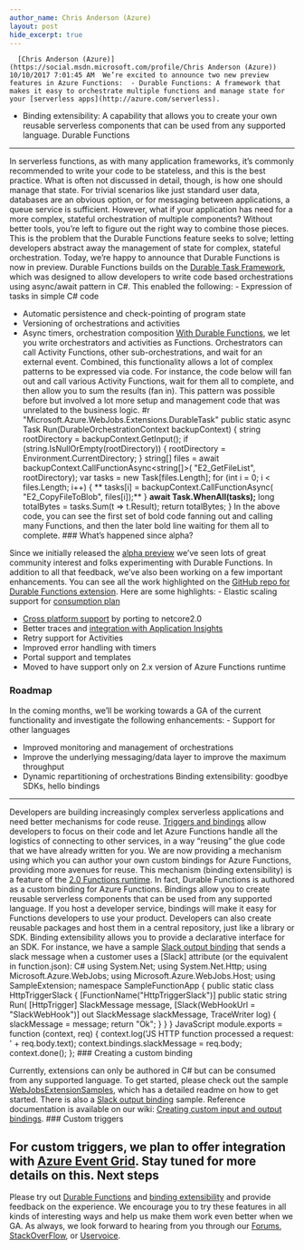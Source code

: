 ```yaml
---
author_name: Chris Anderson (Azure)
layout: post
hide_excerpt: true
---
```

      [Chris Anderson (Azure)](https://social.msdn.microsoft.com/profile/Chris Anderson (Azure))  10/10/2017 7:01:45 AM  We’re excited to announce two new preview features in Azure Functions:  - Durable Functions: A framework that makes it easy to orchestrate multiple functions and manage state for your [serverless apps](http://azure.com/serverless).
 - Binding extensibility: A capability that allows you to create your own reusable serverless components that can be used from any supported language.
  Durable Functions
-----------------

 In serverless functions, as with many application frameworks, it’s commonly recommended to write your code to be stateless, and this is the best practice. What is often not discussed in detail, though, is how one should manage that state. For trivial scenarios like just standard user data, databases are an obvious option, or for messaging between applications, a queue service is sufficient. However, what if your application has need for a more complex, stateful orchestration of multiple components? Without better tools, you’re left to figure out the right way to combine those pieces. This is the problem that the Durable Functions feature seeks to solve; letting developers abstract away the management of state for complex, stateful orchestration. Today, we’re happy to announce that Durable Functions is now in preview. Durable Functions builds on the [Durable Task Framework](https://github.com/Azure/durabletask), which was designed to allow developers to write code based orchestrations using async/await pattern in C#. This enabled the following:  - Expression of tasks in simple C# code
 - Automatic persistence and check-pointing of program state
 - Versioning of orchestrations and activities
 - Async timers, orchestration composition
  [With Durable Functions](https://docs.microsoft.com/en-us/azure/azure-functions/durable-functions-overview), we let you write orchestrators and activities as Functions. Orchestrators can call Activity Functions, other sub-orchestrations, and wait for an external event. Combined, this functionality allows a lot of complex patterns to be expressed via code. For instance, the code below will fan out and call various Activity Functions, wait for them all to complete, and then allow you to sum the results (fan in). This pattern was possible before but involved a lot more setup and management code that was unrelated to the business logic.  #r "Microsoft.Azure.WebJobs.Extensions.DurableTask" public static async Task<long> Run(DurableOrchestrationContext backupContext) { string rootDirectory = backupContext.GetInput<string>(); if (string.IsNullOrEmpty(rootDirectory)) { rootDirectory = Environment.CurrentDirectory; } string[] files = await backupContext.CallFunctionAsync<string[]>( "E2\_GetFileList", rootDirectory); var tasks = new Task<long>[files.Length]; for (int i = 0; i < files.Length; i++) { ** tasks[i] = backupContext.CallFunctionAsync<long>( "E2\_CopyFileToBlob", files[i]);** } **await Task.WhenAll(tasks);** long totalBytes = tasks.Sum(t => t.Result); return totalBytes; }  In the above code, you can see the first set of bold code fanning out and calling many Functions, and then the later bold line waiting for them all to complete. ### What’s happened since alpha?

 Since we initially released the [alpha preview](https://blogs.msdn.microsoft.com/appserviceteam/2017/07/06/alpha-preview-for-durable-functions/) we’ve seen lots of great community interest and folks experimenting with Durable Functions. In addition to all that feedback, we’ve also been working on a few important enhancements. You can see all the work highlighted on the [GitHub repo for Durable Functions extension](https://github.com/Azure/azure-functions-durable-extension). Here are some highlights:  - Elastic scaling support for [consumption plan](https://docs.microsoft.com/en-us/azure/azure-functions/functions-scale)
 - [Cross platform support](https://blogs.msdn.microsoft.com/appserviceteam/2017/09/25/develop-azure-functions-on-any-platform/) by porting to netcore2.0
 - Better traces and [integration with Application Insights](https://docs.microsoft.com/en-us/azure/azure-functions/functions-monitoring)
 - Retry support for Activities
 - Improved error handling with timers
 - Portal support and templates
 - Moved to have support only on 2.x version of Azure Functions runtime
  ### Roadmap

 In the coming months, we’ll be working towards a GA of the current functionality and investigate the following enhancements:  - Support for other languages
 - Improved monitoring and management of orchestrations
 - Improve the underlying messaging/data layer to improve the maximum throughput
 - Dynamic repartitioning of orchestrations
  Binding extensibility: goodbye SDKs, hello bindings
---------------------------------------------------

 Developers are building increasingly complex serverless applications and need better mechanisms for code reuse. [Triggers and bindings](https://docs.microsoft.com/en-us/azure/azure-functions/functions-triggers-bindings) allow developers to focus on their code and let Azure Functions handle all the logistics of connecting to other services, in a way “reusing” the glue code that we have already written for you. We are now providing a mechanism using which you can author your own custom bindings for Azure Functions, providing more avenues for reuse. This mechanism (binding extensibility) is a feature of the [2.0 Functions runtime](https://aka.ms/func-xplat). In fact, Durable Functions is authored as a custom binding for Azure Functions. Bindings allow you to create reusable serverless components that can be used from any supported language. If you host a developer service, bindings will make it easy for Functions developers to use your product. Developers can also create reusable packages and host them in a central repository, just like a library or SDK. Binding extensibility allows you to provide a declarative interface for an SDK. For instance, we have a sample [Slack output binding](https://github.com/lindydonna/SlackOutputBinding) that sends a slack message when a customer uses a [Slack] attribute (or the equivalent in function.json): C# using System.Net; using System.Net.Http; using Microsoft.Azure.WebJobs; using Microsoft.Azure.WebJobs.Host; using SampleExtension; namespace SampleFunctionApp { public static class HttpTriggerSlack { [FunctionName("HttpTriggerSlack")] public static string Run( [HttpTrigger] SlackMessage message, [Slack(WebHookUrl = "SlackWebHook")] out SlackMessage slackMessage, TraceWriter log) { slackMessage = message; return "Ok"; } } }  JavaScript module.exports = function (context, req) { context.log('JS HTTP function processed a request: ' + req.body.text); context.bindings.slackMessage = req.body; context.done(); };  ### Creating a custom binding

 Currently, extensions can only be authored in C# but can be consumed from any supported language. To get started, please check out the sample [WebJobsExtensionSamples](https://github.com/Azure/WebJobsExtensionSamples), which has a detailed readme on how to get started. There is also a [Slack output binding](https://github.com/lindydonna/SlackOutputBinding) sample. Reference documentation is available on our wiki: [Creating custom input and output bindings](https://github.com/Azure/azure-webjobs-sdk/wiki/Creating-custom-input-and-output-bindings). ### Custom triggers

 For custom triggers, we plan to offer integration with [Azure Event Grid](https://azure.microsoft.com/en-us/services/event-grid/). Stay tuned for more details on this. Next steps
----------

 Please try out [Durable Functions](https://docs.microsoft.com/en-us/azure/azure-functions/durable-functions-overview) and [binding extensibility](https://github.com/Azure/azure-webjobs-sdk/wiki/Creating-custom-input-and-output-bindings) and provide feedback on the experience. We encourage you to try these features in all kinds of interesting ways and help us make them work even better when we GA. As always, we look forward to hearing from you through our [Forums](https://social.msdn.microsoft.com/Forums/en-US/home?forum=AzureFunctions), [StackOverFlow](http://stackoverflow.com/questions/tagged/azure-functions), or [Uservoice](https://feedback.azure.com/forums/355860-azure-functions/filters/top).     